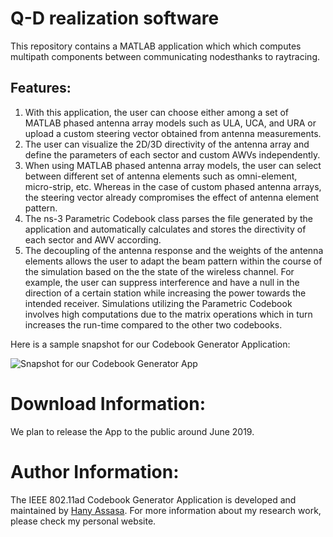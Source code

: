 # Q-D realization software
This repository contains a MATLAB application which which computes multipath components between communicating nodesthanks to raytracing.

## Features:
1. With this application, the user can choose either among a set of MATLAB phased antenna array models such as ULA, UCA, and URA or upload a custom steering vector obtained from antenna measurements. 
1. The user can visualize the 2D/3D directivity of the antenna array and define the parameters of each sector and custom AWVs independently. 
1. When using MATLAB phased antenna array models, the user can select between different set of antenna elements such as omni-element, micro-strip, etc. Whereas in the case of custom phased antenna arrays, the steering vector already compromises the effect of antenna element pattern. 
1. The ns-3 Parametric Codebook class parses the file generated by the application and automatically calculates and stores the directivity of each sector and AWV according. 
1. The decoupling of the antenna response and the weights of the antenna elements allows the user to adapt the beam pattern within the course of the simulation based on the the state of the wireless channel. For example, the user can suppress interference and have a null in the direction of a certain station while increasing the power towards the intended receiver. Simulations utilizing the Parametric Codebook involves high computations due to the matrix operations which in turn increases the run-time compared to the other two codebooks. 


Here is a sample snapshot for our Codebook Generator Application:

![Snapshot for our Codebook Generator App](CodebookSnapshot.png)

# Download Information:
We plan to release the App to the public around June 2019.

# Author Information:
The IEEE 802.11ad Codebook Generator Application is developed and maintained by [Hany Assasa](http://people.networks.imdea.org/~hany_assasa/). For more information about my research work, please check my personal website.
